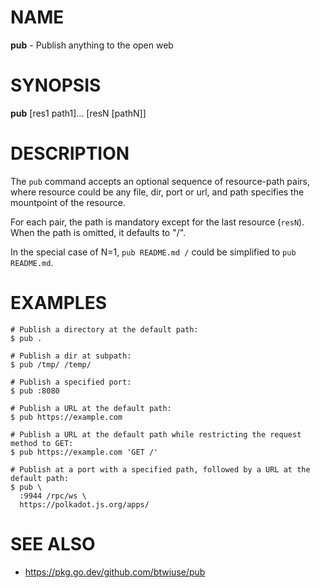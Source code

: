# NAME

**pub** - Publish anything to the open web

# SYNOPSIS

**pub** [res1 path1]... [resN [pathN]]

# DESCRIPTION

The `pub` command accepts an optional sequence of resource-path pairs, where resource could be any file, dir, port or url, and path specifies the mountpoint of the resource.

For each pair, the path is mandatory except for the last resource (`resN`).  When the path is omitted, it defaults to "/".

In the special case of N=1, `pub README.md /` could be simplified to `pub README.md`.

# EXAMPLES

```
# Publish a directory at the default path:
$ pub .

# Publish a dir at subpath:
$ pub /tmp/ /temp/

# Publish a specified port:
$ pub :8080

# Publish a URL at the default path:
$ pub https://example.com

# Publish a URL at the default path while restricting the request method to GET:
$ pub https://example.com 'GET /'

# Publish at a port with a specified path, followed by a URL at the default path:
$ pub \
  :9944 /rpc/ws \
  https://polkadot.js.org/apps/
```

# SEE ALSO

- https://pkg.go.dev/github.com/btwiuse/pub

